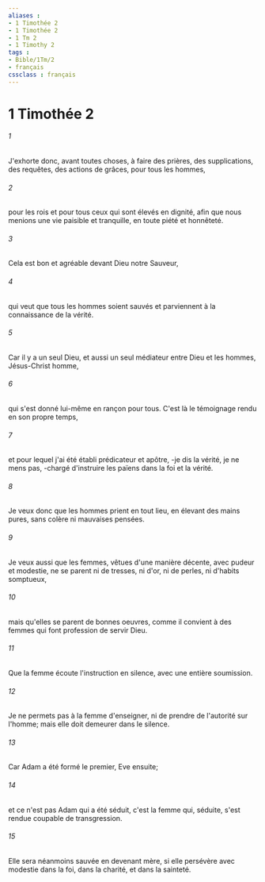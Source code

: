 ```yaml
---
aliases : 
- 1 Timothée 2
- 1 Timothée 2
- 1 Tm 2
- 1 Timothy 2
tags : 
- Bible/1Tm/2
- français
cssclass : français
---
```


# 1 Timothée 2

###### 1
J'exhorte donc, avant toutes choses, à faire des prières, des supplications, des requêtes, des actions de grâces, pour tous les hommes,
###### 2
pour les rois et pour tous ceux qui sont élevés en dignité, afin que nous menions une vie paisible et tranquille, en toute piété et honnêteté.
###### 3
Cela est bon et agréable devant Dieu notre Sauveur,
###### 4
qui veut que tous les hommes soient sauvés et parviennent à la connaissance de la vérité.
###### 5
Car il y a un seul Dieu, et aussi un seul médiateur entre Dieu et les hommes, Jésus-Christ homme,
###### 6
qui s'est donné lui-même en rançon pour tous. C'est là le témoignage rendu en son propre temps,
###### 7
et pour lequel j'ai été établi prédicateur et apôtre, -je dis la vérité, je ne mens pas, -chargé d'instruire les païens dans la foi et la vérité.
###### 8
Je veux donc que les hommes prient en tout lieu, en élevant des mains pures, sans colère ni mauvaises pensées.
###### 9
Je veux aussi que les femmes, vêtues d'une manière décente, avec pudeur et modestie, ne se parent ni de tresses, ni d'or, ni de perles, ni d'habits somptueux,
###### 10
mais qu'elles se parent de bonnes oeuvres, comme il convient à des femmes qui font profession de servir Dieu.
###### 11
Que la femme écoute l'instruction en silence, avec une entière soumission.
###### 12
Je ne permets pas à la femme d'enseigner, ni de prendre de l'autorité sur l'homme; mais elle doit demeurer dans le silence.
###### 13
Car Adam a été formé le premier, Eve ensuite;
###### 14
et ce n'est pas Adam qui a été séduit, c'est la femme qui, séduite, s'est rendue coupable de transgression.
###### 15
Elle sera néanmoins sauvée en devenant mère, si elle persévère avec modestie dans la foi, dans la charité, et dans la sainteté.
